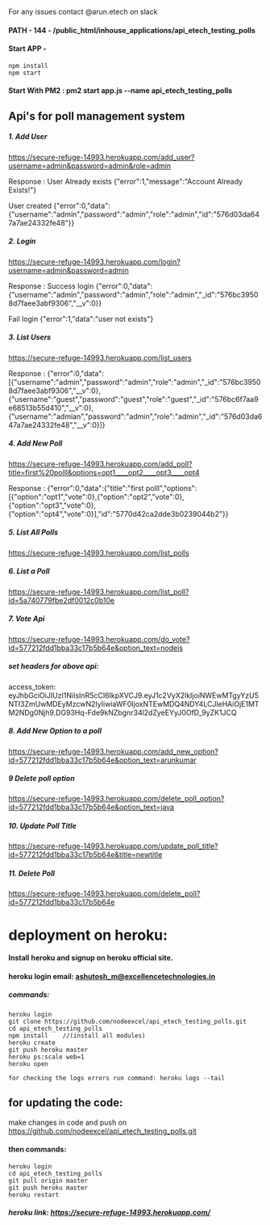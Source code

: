 For any issues contact @arun.etech on slack

#### PATH - 144 - /public_html/inhouse_applications/api_etech_testing_polls
#### Start APP - 
```
npm install 
npm start
```
#### Start With PM2 : pm2 start app.js --name api_etech_testing_polls

## Api's for poll management system


##### 1. Add User
https://secure-refuge-14993.herokuapp.com/add_user?username=admin&password=admin&role=admin

Response : 
User Already exists
{"error":1,"message":"Account Already Exists!"}

User created 
{"error":0,"data":{"username":"admin","password":"admin","role":"admin","id":"576d03da647a7ae24332fe48"}}

##### 2. Login
https://secure-refuge-14993.herokuapp.com/login?username=admin&password=admin

Response : 
Success login
{"error":0,"data":{"username":"admin","password":"admin","role":"admin","_id":"576bc39508d7faee3abf9306","__v":0}}

Fail login
{"error":1,"data":"user not exists"}

##### 3. List Users
https://secure-refuge-14993.herokuapp.com/list_users

Response : 
{"error":0,"data":[{"username":"admin","password":"admin","role":"admin","_id":"576bc39508d7faee3abf9306","__v":0},{"username":"guest","password":"guest","role":"guest","_id":"576bc6f7aa9e68513b55d410","__v":0},{"username":"admian","password":"admin","role":"admin","_id":"576d03da647a7ae24332fe48","__v":0}]}

##### 4. Add New Poll
https://secure-refuge-14993.herokuapp.com/add_poll?title=first%20polll&options=opt1____opt2____opt3____opt4

Response : 
{"error":0,"data":{"title":"first polll","options":[{"option":"opt1","vote":0},{"option":"opt2","vote":0},{"option":"opt3","vote":0},{"option":"opt4","vote":0}],"id":"5770d42ca2dde3b0239044b2"}}

##### 5. List All Polls
https://secure-refuge-14993.herokuapp.com/list_polls

##### 6. List a Poll
https://secure-refuge-14993.herokuapp.com/list_poll?id=5a740779fbe2df0012c0b10e

##### 7. Vote Api
https://secure-refuge-14993.herokuapp.com/do_vote?id=577212fdd1bba33c17b5b64e&option_text=nodejs
##### set headers for above api: 
access_token: eyJhbGciOiJIUzI1NiIsInR5cCI6IkpXVCJ9.eyJ1c2VyX2lkIjoiNWEwMTgyYzU5NTI3ZmUwMDEyMzcwN2IyIiwiaWF0IjoxNTEwMDQ4NDY4LCJleHAiOjE1MTM2NDg0Njh9.DG93Hq-Fde9kNZbgnr34l2dZyeEYyJ0OfD_9yZK1JCQ

##### 8. Add New Option to a poll
https://secure-refuge-14993.herokuapp.com/add_new_option?id=577212fdd1bba33c17b5b64e&option_text=arunkumar

##### 9 Delete poll option
https://secure-refuge-14993.herokuapp.com/delete_poll_option?id=577212fdd1bba33c17b5b64e&option_text=java

##### 10. Update Poll Title
https://secure-refuge-14993.herokuapp.com/update_poll_title?id=577212fdd1bba33c17b5b64e&title=newtitle

##### 11. Delete Poll
https://secure-refuge-14993.herokuapp.com/delete_poll?id=577212fdd1bba33c17b5b64e


# deployment on heroku:


#### Install heroku and signup on heroku official site.
#### heroku login email: ashutosh_m@excellencetechnologies.in

##### commands: 

```
heroku login
git clone https://github.com/nodeexcel/api_etech_testing_polls.git 
cd api_etech_testing_polls
npm install    //(install all modules)
heroku create
git push heroku master
heroku ps:scale web=1
heroku open

for checking the logs errors run command: heroku logs --tail
```

## for updating the code:

make changes in code and push on https://github.com/nodeexcel/api_etech_testing_polls.git

#### then commands:
```
heroku login
cd api_etech_testing_polls
git pull origin master
git push heroku master
heroku restart

```

##### heroku link: https://secure-refuge-14993.herokuapp.com/